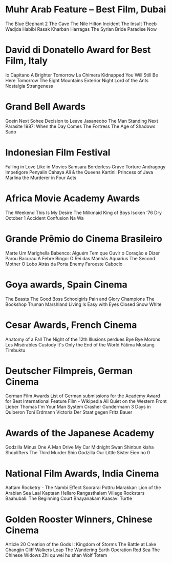 # Muhr Arab Feature – Best Film, Dubai
The Blue Elephant 2 
The Cave 
The Nile Hilton Incident 
The Insult 
Theeb 
Wadjda 
Habibi Rasak Kharban 
Harragas 
The Syrian Bride 
Paradise Now 

# David di Donatello Award for Best Film, Italy
Io Capitano 
A Brighter Tomorrow 
La Chimera 
Kidnapped 
You Will Still Be Here Tomorrow 
The Eight Mountains 
Exterior Night 
Lord of the Ants 
Nostalgia 
Strangeness 

# Grand Bell Awards 
Goein 
Next Sohee 
Decision to Leave 
Jasaneobo 
The Man Standing Next 
Parasite 
1987: When the Day Comes 
The Fortress 
The Age of Shadows 
Sado 

# Indonesian Film Festival
Falling in Love Like in Movies 
Samsara 
Borderless 
Grave Torture 
Andragogy 
Impetigore 
Penyalin Cahaya 
Ali & the Queens 
Kartini: Princess of Java 
Marlina the Murderer in Four Acts 

# Africa Movie Academy Awards 
The Weekend 
This Is My Desire 
The Milkmaid 
King of Boys 
Isoken 
'76 
Dry 
October 1 
Accident 
Confusion Na Wa 

# Grande Prêmio do Cinema Brasileiro
Marte Um 
Marighella 
Babenco: Alguém Tem que Ouvir o Coração e Dizer Parou 
Bacurau 
A Febre 
Bingo: O Rei das Manhãs 
Aquarius 
The Second Mother 
O Lobo Atrás da Porta 
Enemy 
Faroeste Caboclo 

# Goya awards, Spain Cinema
The Beasts 
The Good Boss 
Schoolgirls 
Pain and Glory 
Champions 
The Bookshop 
Truman 
Marshland 
Living Is Easy with Eyes Closed 
Snow White 

# Cesar Awards, French Cinema
Anatomy of a Fall 
The Night of the 12th 
Illusions perdues 
Bye Bye Morons 
Les Misérables 
Custody 
It's Only the End of the World 
Fátima 
Mustang 
Timbuktu 

# Deutscher Filmpreis, German Cinema
German Film Awards 
List of German submissions for the Academy Award for Best International Feature Film - Wikipedia
All Quiet on the Western Front 
Lieber Thomas 
I'm Your Man 
System Crasher 
Gundermann 
3 Days in Quiberon 
Toni Erdmann 
Victoria 
Der Staat gegen Fritz Bauer 

# Awards of the Japanese Academy
Godzilla Minus One 
A Man 
Drive My Car 
Midnight Swan 
Shinbun kisha 
Shoplifters 
The Third Murder 
Shin Godzilla 
Our Little Sister 
Eien no 0 

# National Film Awards, India Cinema
Aattam 
Rocketry - The Nambi Effect 
Soorarai Pottru 
Marakkar: Lion of the Arabian Sea 
Laal Kaptaan 
Hellaro 
Rangasthalam 
Village Rockstars 
Baahubali: The Beginning 
Court 
Bhayanakam 
Kaasav: Turtle 

# Golden Rooster Winners, Chinese Cinema
Article 20 
Creation of the Gods I: Kingdom of Storms 
The Battle at Lake Changjin 
Cliff Walkers 
Leap 
The Wandering Earth 
Operation Red Sea 
The Chinese Widows 
Zhi qu wei hu shan 
Wolf Totem 